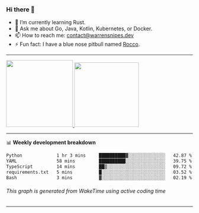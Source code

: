 ### Hi there 👋

- 🌱 I’m currently learning Rust.
- 💬 Ask me about Go, Java, Kotlin, Kubernetes, or Docker.
- 📫 How to reach me: contact@warrensnipes.dev
- ⚡ Fun fact: I have a blue nose pitbull named [Rocco](https://i.imgur.com/iLsSCKu.jpg).

-------


<a href="https://github.com/LockedThread/LockedThread">
  <img height="180em" src="https://github-readme-stats.vercel.app/api?username=LockedThread&theme=transparent&bg_color=00000000&show_icons=true&count_private=true" />
  <img height="174em" src="https://github-readme-stats.vercel.app/api/top-langs?username=LockedThread&theme=transparent&layout=compact&hide_progress=true&bg_color=00000000" />
  </a>

-------

📊 **Weekly development breakdown**
<!--START_SECTION:waka-->

```txt
Python             1 hr 3 mins     ██████████▓░░░░░░░░░░░░░░   42.87 %
YAML               58 mins         ██████████░░░░░░░░░░░░░░░   39.75 %
TypeScript         14 mins         ██▒░░░░░░░░░░░░░░░░░░░░░░   09.72 %
requirements.txt   5 mins          █░░░░░░░░░░░░░░░░░░░░░░░░   03.52 %
Bash               3 mins          ▓░░░░░░░░░░░░░░░░░░░░░░░░   02.19 %
```

<!--END_SECTION:waka-->
###### *This graph is generated from WakeTime using active coding time*
-------
